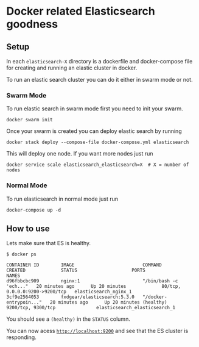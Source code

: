 # Docker related Elasticsearch goodness

## Setup

In each `elasticsearch-X` directory is a dockerfile and docker-compose file for creating
and running an elastic cluster in docker.

To run an elastic search cluster you can do it either in swarm mode or not.


### Swarm Mode

To run elastic search in swarm mode first you need to init your swarm.

```
docker swarm init
```

Once your swarm is created you can deploy elastic search by running

```
docker stack deploy --compose-file docker-compose.yml elasticsearch
```

This will deploy one node. If you want more nodes just run

```
docker service scale elasticsearch_elasticsearch=X  # X = number of nodes
```

### Normal Mode

To run elasticsearch in normal mode just run

```
docker-compose up -d
```

## How to use

Lets make sure that ES is healthy.

```
$ docker ps

CONTAINER ID        IMAGE                         COMMAND                  CREATED             STATUS                    PORTS                            NAMES
d96fbbcbc909        nginx:1                       "/bin/bash -c 'ech..."   20 minutes ago      Up 20 minutes             80/tcp, 0.0.0.0:9200->9200/tcp   elasticsearch_nginx_1
3cf9e2564053        fxdgear/elasticsearch:5.3.0   "/docker-entrypoin..."   20 minutes ago      Up 20 minutes (healthy)   9200/tcp, 9300/tcp               elasticsearch_elasticsearch_1
```

You should see a `(healthy)` in the `STATUS` column.

You can now acess [`http://localhost:9200`](http://localhost:9200) and see that the ES cluster is responding.
